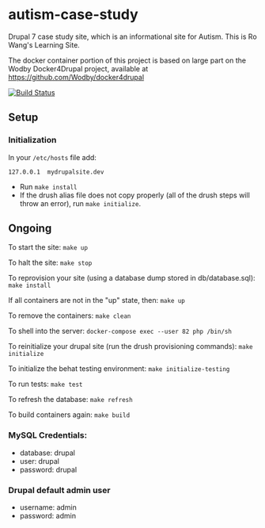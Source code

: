 # autism-case-study
Drupal 7 case study site, which is an informational site for Autism.  This is Ro Wang's Learning Site.

The docker container portion of this project is based on large part on the Wodby Docker4Drupal project, available at https://github.com/Wodby/docker4drupal

[![Build Status](https://travis-ci.org/savaslabs/autism-case-study.svg?branch=develop)](https://travis-ci.org/savaslabs/autism-case-study)

## Setup


### Initialization
In your `/etc/hosts` file add:

`
127.0.0.1  mydrupalsite.dev
`

* Run `make install`
* If the drush alias file does not copy properly (all of the drush steps will throw an error), run `make initialize`.

## Ongoing

To start the site:
`
make up
`

To halt the site:
`
make stop
`

To reprovision your site (using a database dump stored in db/database.sql):
`
make install
`

If all containers are not in the "up" state, then:
`
make up
`

To remove the containers:
`
make clean
`

To shell into the server:
`
docker-compose exec --user 82 php /bin/sh
`

To reinitialize your drupal site (run the drush provisioning commands):
`
make initialize
`

To initialize the behat testing environment:
`
make initialize-testing
`

To run tests:
`
make test
`

To refresh the database:
`
make refresh
`

To build containers again:
`
make build
`

### MySQL Credentials:

* database:  drupal
* user:      drupal
* password:  drupal

### Drupal default admin user

* username:  admin
* password:  admin
